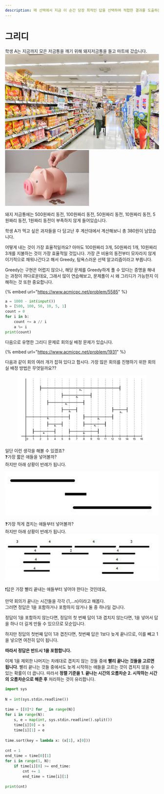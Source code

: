 ```yaml
---
description: 매 선택에서 지금 이 순간 당장 최적인 답을 선택하여 적합한 결과를 도출하는 알고리즘
---
```


# 그리디

학생 A는 지금까지 모은 저금통을 깨기 위해 돼지저금통을 들고 마트에 갔습니다.\
![](<../.gitbook/assets/image (18).png>)![](<../.gitbook/assets/image (29).png>)

돼지 저금통에는 500원짜리 동전, 100원짜리 동전, 50원짜리 동전, 10원짜리 동전, 5원짜리 동전, 1원짜리 동전이 부족하지 않게 들어있습니다.

학생 A가 먹고 싶은 과자들을 다 담고난 후 계산대에서 계산해보니 총 380원이 남았습니다.

어떻게 내는 것이 가장 효율적일까요? 아마도 100원짜리 3개, 50원짜리 1개, 10원짜리 3개를 지불하는 것이 가장 효율적일 것입니다. 가장 큰 비용의 동전부터 모자라지 않게 이기적으로 채워나간다고 해서 Greedy, 탐욕스러운 선택 알고리즘이라고 부릅니다.

Greedy는 구현은 어렵지 않으나, 해당 문제를 Greedy하게 풀 수 있다는 증명을 해내는 과정이 까다로운데요, 그래서 많이 연습해보고, 문제풀이 시 왜 그리디가 가능한지 이해하는 것 또한 중요합니다.

{% embed url="https://www.acmicpc.net/problem/5585" %}

```python
a = 1000 - int(input())
b = [500, 100, 50, 10, 5, 1]
count = 0
for i in b:
    count += a // i
    a %= i
print(count)
```



다음으로 유명한 그리디 문제로 회의실 배정 문제가 있습니다.

{% embed url="https://www.acmicpc.net/problem/1931" %}

다음과 같이 회의 여러 개가 잡혀 있다고 합시다. 가장 많은 회의를 진행하기 위한 회의실 배정 방법은 무엇일까요??

<figure><img src="../.gitbook/assets/image (7).png" alt=""><figcaption></figcaption></figure>

일단 이런 생각을 해볼 수 있겠죠?\
❓가장 짧은 애들을 넣어볼까?\
하지만 아래 상황이 반례가 됩니다.

![](<../.gitbook/assets/image (3).png>)



❓가장 적게 겹치는 애들부터 넣어볼까?\
하지만 아래 상황이 반례가 됩니다.\
![](<../.gitbook/assets/image (3) (4).png>)



❗답은 가장 빨리 끝내는 애들부터 넣어야 한다는 것인데요,

만약 회의가 끝나는 시간들을 각각 {1,...n}이라고 해봅다.\
그러면 정답은 1을 포함하거나 포함하지 않거나 둘 중 하나일 겁니다.

정답이 1을 포함하지 않는다면, 정답의 첫 번째 답이 1과 겹치지 않는다면, 1을 넣어서 답을 하나 더 길게 만들 수 있으므로 모순입니다.

하지만 정답의 첫번째 답이 1과 겹친다면, 첫번째 답은 1보다 늦게 끝나므로, 이를 빼고 1을 넣으면 여전히 답이 됩니다.

**따라서 정답은 반드시 1을 포함합니다.**&#x20;

이제 1을 제외한 나머지는 차례대로 겹치지 않는 것들 중에 **빨리 끝나는 것들을 고르면 됩니다**. 빨리 끝나는 것들 중에서도 늦게 시작하는 애들을 고르는 것이 겹치지 않을 수 있는 확률이 더 큽니다. 따라서 **정렬 기준을 1. 끝나는 시간의 오름차순 2. 시작하는 시간의 오름차순으로 해준 후** 처리하는 것이 유리합니다.

```python
import sys

N = int(sys.stdin.readline())

time = [[0]*2 for _ in range(N)]
for i in range(N):
    s, e = map(int, sys.stdin.readline().split())
    time[i][0] = s
    time[i][1] = e

time.sort(key = lambda x: (x[1], x[0]))

cnt = 1
end_time = time[0][1]
for i in range(1, N):
    if time[i][0] >= end_time:
        cnt += 1
        end_time = time[i][1]

print(cnt)
```

